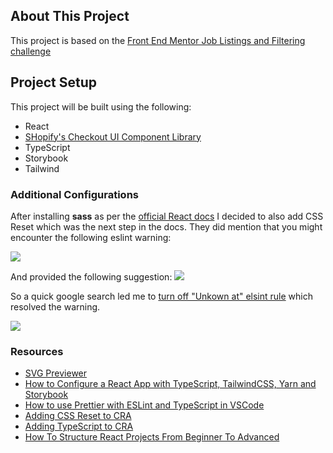 ## About This Project

This project is based on the [Front End Mentor Job Listings and Filtering challenge](https://www.frontendmentor.io/challenges/job-listings-with-filtering-ivstIPCt)

## Project Setup

This project will be built using the following:
- React
- [SHopify's Checkout UI Component Library](https://shopify.dev/api/checkout-extensions/checkout/components)
- TypeScript
- Storybook
- Tailwind


### Additional Configurations

After installing **sass** as per the [official React docs](<https://create-react-app.dev/docs/adding-a-sass-stylesheet>) I decided to also add CSS Reset which was the next step in the docs. They did mention that you might encounter the following eslint warning:

<img src="https://i.imgur.com/BfyqtPC.png" />

And provided the following suggestion:
<img src="https://i.imgur.com/06QFuey.png" />

So a quick google search led me to [turn off "Unkown at" elsint rule](https://flaviocopes.com/fix-unknown-at-rule-tailwind/) which resolved the warning.

<img src="https://i.imgur.com/3kvCgHT.png" />


### Resources

- [SVG Previewer](https://marketplace.visualstudio.com/items?itemName=vitaliymaz.vscode-svg-previewer)
- [How to Configure a React App with TypeScript, TailwindCSS, Yarn and Storybook](https://blog.bitsrc.io/how-to-configure-a-react-app-with-typescript-tailwindcss-yarn-and-storybook-a271df5d9884)
- [How to use Prettier with ESLint and TypeScript in VSCode](https://khalilstemmler.com/blogs/tooling/prettier/)
- [Adding CSS Reset to CRA](https://create-react-app.dev/docs/adding-css-reset)
- [Adding TypeScript to CRA](https://create-react-app.dev/docs/adding-typescript/)
- [How To Structure React Projects From Beginner To Advanced](https://blog.webdevsimplified.com/2022-07/react-folder-structure/)
